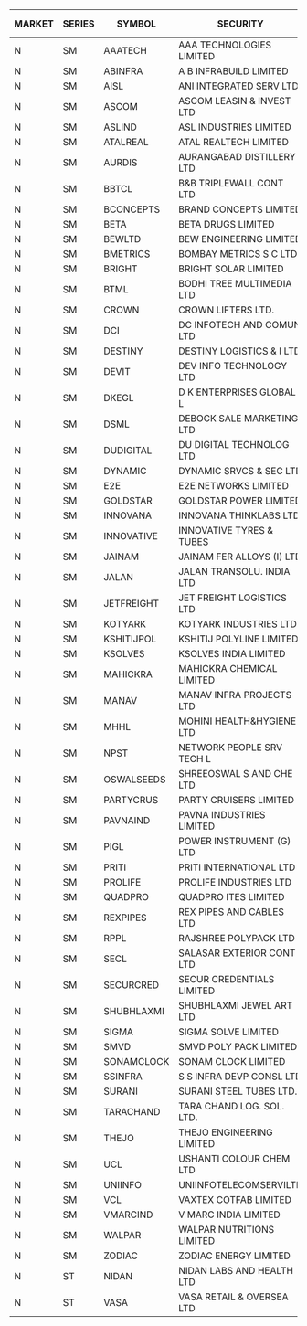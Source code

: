 


| MARKET | SERIES | SYMBOL | SECURITY | PREV CL PR | OPEN PRICE | HIGH PRICE | LOW PRICE | CLOSE PRICE | NET TRDVAL | NET TRDQTY | CORP IND | HI 52 WK | LO 52 WK |
| ----- | ----- | ----- | ----- | ----- | ----- | ----- | ----- | ----- | ----- | ----- | ----- | ----- | ----- |
| N | SM | AAATECH | AAA TECHNOLOGIES LIMITED | 56.00 | 58.00 | 60.30 | 58.00 | 60.00 | 1246650.00 | 21000 |  | 72.45 | 42.00 |
| N | SM | ABINFRA | A B INFRABUILD LIMITED | 6.05 | 6.35 | 6.35 | 6.35 | 6.35 | 25400.00 | 4000 |  | 11.15 | 5.00 |
| N | SM | AISL | ANI INTEGRATED SERV LTD. | 50.00 | 49.95 | 50.00 | 49.95 | 50.00 | 119940.00 | 2400 |  | 71.00 | 18.10 |
| N | SM | ASCOM | ASCOM LEASIN & INVEST LTD | 74.50 | 78.00 | 78.00 | 78.00 | 78.00 | 312000.00 | 4000 |  | 78.00 | 30.00 |
| N | SM | ASLIND | ASL INDUSTRIES LIMITED | 23.35 | 24.50 | 24.50 | 24.50 | 24.50 | 1960000.00 | 80000 |  | 25.00 | 10.10 |
| N | SM | ATALREAL | ATAL REALTECH LIMITED | 148.00 | 151.90 | 151.90 | 151.60 | 151.60 | 728640.00 | 4800 |  | 188.40 | 30.95 |
| N | SM | AURDIS | AURANGABAD DISTILLERY LTD | 72.30 | 68.80 | 72.00 | 68.80 | 72.00 | 851200.00 | 12000 |  | 86.00 | 25.90 |
| N | SM | BBTCL | B&B TRIPLEWALL CONT LTD | 132.65 | 139.25 | 139.25 | 139.25 | 139.25 | 835500.00 | 6000 |  | 139.25 | 33.40 |
| N | SM | BCONCEPTS | BRAND CONCEPTS LIMITED | 38.70 | 38.00 | 38.00 | 37.55 | 38.00 | 1024650.00 | 27000 |  | 48.00 | 14.55 |
| N | SM | BETA | BETA DRUGS LIMITED | 495.05 | 496.00 | 496.00 | 471.00 | 490.00 | 1951400.00 | 4000 |  | 665.00 | 104.80 |
| N | SM | BEWLTD | BEW ENGINEERING LIMITED | 392.70 | 410.00 | 412.30 | 410.00 | 412.30 | 8241400.00 | 20000 |  | 412.30 | 228.15 |
| N | SM | BMETRICS | BOMBAY METRICS S C LTD | 126.50 | 125.15 | 128.00 | 125.15 | 128.00 | 457380.00 | 3600 |  | 144.10 | 117.90 |
| N | SM | BRIGHT | BRIGHT SOLAR LIMITED | 5.30 | 5.35 | 5.40 | 5.20 | 5.25 | 695550.00 | 132000 |  | 15.55 | 4.60 |
| N | SM | BTML | BODHI TREE MULTIMEDIA LTD | 134.40 | 141.10 | 141.10 | 141.10 | 141.10 | 338640.00 | 2400 |  | 148.80 | 64.05 |
| N | SM | CROWN | CROWN LIFTERS LTD. | 32.80 | 31.20 | 31.20 | 31.20 | 31.20 | 156000.00 | 5000 |  | 162.00 | 31.00 |
| N | SM | DCI | DC INFOTECH AND COMUN LTD | 85.00 | 75.55 | 76.30 | 75.55 | 76.30 | 911700.00 | 12000 |  | 96.75 | 40.00 |
| N | SM | DESTINY | DESTINY LOGISTICS & I LTD | 12.60 | 12.00 | 12.00 | 12.00 | 12.00 | 72000.00 | 6000 |  | 15.35 | 12.00 |
| N | SM | DEVIT | DEV INFO TECHNOLOGY LTD | 68.00 | 67.00 | 67.00 | 66.00 | 66.00 | 996000.00 | 15000 |  | 165.00 | 66.00 |
| N | SM | DKEGL | D K ENTERPRISES GLOBAL L | 43.15 | 43.20 | 50.40 | 43.15 | 48.65 | 13609950.00 | 285000 |  | 50.40 | 35.10 |
| N | SM | DSML | DEBOCK SALE MARKETING LTD | 77.30 | 81.15 | 81.15 | 81.15 | 81.15 | 2921400.00 | 36000 |  | 85.95 | 5.75 |
| N | SM | DUDIGITAL | DU DIGITAL TECHNOLOG LTD | 139.00 | 141.00 | 141.00 | 141.00 | 141.00 | 564000.00 | 4000 |  | 153.05 | 95.00 |
| N | SM | DYNAMIC | DYNAMIC SRVCS & SEC LTD | 40.45 | 38.00 | 38.60 | 38.00 | 38.00 | 381800.00 | 10000 |  | 48.90 | 36.60 |
| N | SM | E2E | E2E NETWORKS LIMITED | 56.70 | 59.50 | 59.50 | 59.50 | 59.50 | 476000.00 | 8000 |  | 61.30 | 35.55 |
| N | SM | GOLDSTAR | GOLDSTAR POWER LIMITED | 24.70 | 25.90 | 25.90 | 25.90 | 25.90 | 155400.00 | 6000 |  | 26.25 | 19.70 |
| N | SM | INNOVANA | INNOVANA THINKLABS LTD. | 202.00 | 197.60 | 212.10 | 197.55 | 212.10 | 5515150.00 | 27000 |  | 212.10 | 70.25 |
| N | SM | INNOVATIVE | INNOVATIVE TYRES & TUBES | 10.35 | 10.30 | 10.35 | 10.30 | 10.35 | 61950.00 | 6000 |  | 20.45 | 5.65 |
| N | SM | JAINAM | JAINAM FER ALLOYS (I) LTD | 93.50 | 92.05 | 93.65 | 92.05 | 92.10 | 742600.00 | 8000 |  | 107.75 | 69.70 |
| N | SM | JALAN | JALAN TRANSOLU. INDIA LTD | 11.00 | 10.50 | 10.50 | 10.50 | 10.50 | 31500.00 | 3000 |  | 14.90 | 2.75 |
| N | SM | JETFREIGHT | JET FREIGHT LOGISTICS LTD | 46.15 | 43.85 | 43.85 | 43.85 | 43.85 | 175400.00 | 4000 |  | 56.65 | 13.25 |
| N | SM | KOTYARK | KOTYARK INDUSTRIES LTD | 94.65 | 91.65 | 92.00 | 90.00 | 90.00 | 3083900.00 | 34000 |  | 106.80 | 67.90 |
| N | SM | KSHITIJPOL | KSHITIJ POLYLINE LIMITED | 33.50 | 32.00 | 32.00 | 32.00 | 32.00 | 1493120.00 | 46660 |  | 45.65 | 19.85 |
| N | SM | KSOLVES | KSOLVES INDIA LIMITED | 310.25 | 310.65 | 312.45 | 310.00 | 310.00 | 3847700.00 | 12400 |  | 1718.20 | 295.55 |
| N | SM | MAHICKRA | MAHICKRA CHEMICAL LIMITED | 81.90 | 81.75 | 81.80 | 81.75 | 81.80 | 245325.00 | 3000 |  | 96.50 | 75.00 |
| N | SM | MANAV | MANAV INFRA PROJECTS LTD | 8.35 | 7.95 | 7.95 | 7.95 | 7.95 | 63600.00 | 8000 |  | 8.45 | 4.20 |
| N | SM | MHHL | MOHINI HEALTH&HYGIENE LTD | 23.00 | 22.55 | 25.45 | 22.55 | 24.95 | 787200.00 | 33000 |  | 39.50 | 16.90 |
| N | SM | NPST | NETWORK PEOPLE SRV TECH L | 65.55 | 62.20 | 62.80 | 62.20 | 62.80 | 300240.00 | 4800 |  | 78.00 | 60.00 |
| N | SM | OSWALSEEDS | SHREEOSWAL S AND CHE LTD | 55.80 | 55.80 | 56.50 | 55.80 | 56.50 | 2253400.00 | 40000 |  | 60.00 | 28.00 |
| N | SM | PARTYCRUS | PARTY CRUISERS LIMITED | 33.10 | 34.75 | 34.75 | 34.75 | 34.75 | 208500.00 | 6000 |  | 39.90 | 16.50 |
| N | SM | PAVNAIND | PAVNA INDUSTRIES LIMITED | 212.00 | 214.00 | 217.00 | 214.00 | 217.00 | 517600.00 | 2400 |  | 225.00 | 165.05 |
| N | SM | PIGL | POWER INSTRUMENT (G) LTD | 46.20 | 43.95 | 43.95 | 43.95 | 43.95 | 87900.00 | 2000 |  | 88.60 | 10.20 |
| N | SM | PRITI | PRITI INTERNATIONAL LTD | 67.50 | 67.50 | 70.85 | 67.50 | 68.45 | 3542080.00 | 51200 |  | 284.90 | 57.25 |
| N | SM | PROLIFE | PROLIFE INDUSTRIES LTD | 115.75 | 121.25 | 121.25 | 121.25 | 121.25 | 363750.00 | 3000 |  | 131.60 | 35.90 |
| N | SM | QUADPRO | QUADPRO ITES LIMITED | 14.30 | 13.85 | 14.00 | 13.85 | 14.00 | 585300.00 | 42000 |  | 18.80 | 13.85 |
| N | SM | REXPIPES | REX PIPES AND CABLES LTD | 49.00 | 47.00 | 47.00 | 46.55 | 46.55 | 746800.00 | 16000 |  | 64.35 | 26.00 |
| N | SM | RPPL | RAJSHREE POLYPACK LTD | 192.30 | 197.00 | 230.40 | 193.00 | 228.40 | 42604900.00 | 196000 |  | 230.40 | 81.80 |
| N | SM | SECL | SALASAR EXTERIOR CONT LTD | 41.80 | 41.00 | 41.00 | 39.75 | 39.75 | 242250.00 | 6000 |  | 48.55 | 9.90 |
| N | SM | SECURCRED | SECUR CREDENTIALS LIMITED | 30.95 | 32.45 | 32.45 | 32.45 | 32.45 | 116820.00 | 3600 |  | 36.25 | 12.00 |
| N | SM | SHUBHLAXMI | SHUBHLAXMI JEWEL ART LTD | 12.35 | 12.80 | 12.80 | 12.80 | 12.80 | 38400.00 | 3000 |  | 26.80 | 11.20 |
| N | SM | SIGMA | SIGMA SOLVE LIMITED | 351.50 | 350.00 | 369.05 | 350.00 | 366.00 | 2602560.00 | 7200 |  | 395.10 | 33.80 |
| N | SM | SMVD | SMVD POLY PACK LIMITED | 16.00 | 16.80 | 16.80 | 16.80 | 16.80 | 168000.00 | 10000 |  | 24.40 | 7.40 |
| N | SM | SONAMCLOCK | SONAM CLOCK LIMITED | 66.00 | 67.00 | 67.50 | 67.00 | 67.25 | 605250.00 | 9000 |  | 70.20 | 39.00 |
| N | SM | SSINFRA | S S INFRA DEVP CONSL LTD | 8.80 | 8.40 | 8.40 | 8.40 | 8.40 | 176400.00 | 21000 |  | 11.65 | 6.50 |
| N | SM | SURANI | SURANI STEEL TUBES LTD. | 27.70 | 29.00 | 29.00 | 29.00 | 29.00 | 58000.00 | 2000 |  | 46.65 | 17.35 |
| N | SM | TARACHAND | TARA CHAND LOG. SOL. LTD. | 42.95 | 41.45 | 41.75 | 41.45 | 41.75 | 166400.00 | 4000 |  | 52.35 | 26.00 |
| N | SM | THEJO | THEJO ENGINEERING LIMITED | 914.75 | 942.45 | 942.50 | 915.00 | 917.50 | 975967.50 | 1050 |  | 3950.00 | 826.00 |
| N | SM | UCL | USHANTI COLOUR CHEM LTD | 57.50 | 57.00 | 57.00 | 57.00 | 57.00 | 114000.00 | 2000 |  | 61.60 | 25.00 |
| N | SM | UNIINFO | UNIINFOTELECOMSERVILTD | 27.00 | 27.50 | 28.35 | 27.50 | 28.35 | 111700.00 | 4000 |  | 28.35 | 14.75 |
| N | SM | VCL | VAXTEX COTFAB LIMITED | 110.80 | 110.80 | 112.00 | 110.80 | 112.00 | 334200.00 | 3000 |  | 112.00 | 17.00 |
| N | SM | VMARCIND | V MARC INDIA LIMITED | 30.10 | 31.00 | 31.00 | 31.00 | 31.00 | 93000.00 | 3000 |  | 45.00 | 25.35 |
| N | SM | WALPAR | WALPAR NUTRITIONS LIMITED | 32.00 | 32.00 | 32.00 | 32.00 | 32.00 | 128000.00 | 4000 |  | 51.50 | 29.40 |
| N | SM | ZODIAC | ZODIAC ENERGY LIMITED | 29.65 | 31.10 | 31.10 | 30.05 | 31.05 | 1859000.00 | 60000 |  | 31.60 | 11.90 |
| N | ST | NIDAN | NIDAN LABS AND HEALTH LTD | 82.35 | 78.25 | 78.25 | 78.25 | 78.25 | 1878000.00 | 24000 |  | 123.90 | 78.25 |
| N | ST | VASA | VASA RETAIL & OVERSEA LTD | 5.45 | 5.20 | 5.20 | 5.20 | 5.20 | 20800.00 | 4000 |  | 62.05 | 5.20 |




